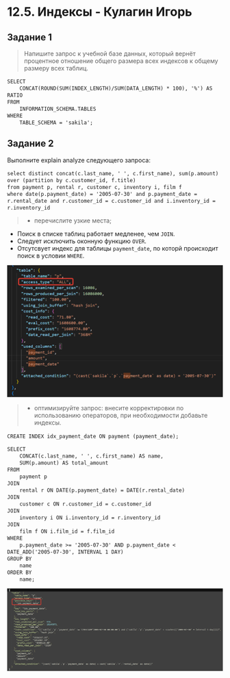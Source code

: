 # 12.5. Индексы - Кулагин Игорь
## Задание 1
> Напишите запрос к учебной базе данных, который вернёт процентное отношение общего размера всех индексов к общему размеру всех таблиц.

```
SELECT
    CONCAT(ROUND(SUM(INDEX_LENGTH)/SUM(DATA_LENGTH) * 100), '%') AS RATIO
FROM
    INFORMATION_SCHEMA.TABLES
WHERE
    TABLE_SCHEMA = 'sakila';
```

## Задание 2
Выполните explain analyze следующего запроса:

```
select distinct concat(c.last_name, ' ', c.first_name), sum(p.amount) over (partition by c.customer_id, f.title)
from payment p, rental r, customer c, inventory i, film f
where date(p.payment_date) = '2005-07-30' and p.payment_date = r.rental_date and r.customer_id = c.customer_id and i.inventory_id = r.inventory_id
```
> - перечислите узкие места;

- Поиск в списке таблиц работает медленее, чем `JOIN`.
- Следует исключить оконную функцию `OVER`.
- Отсутсвует индекс для таблицы `payment_date`, по которй происходит поиск в условии `WHERE`. 

![12.5 Task #2.1](screenshots/12.5-2.1.png)


> - оптимизируйте запрос: внесите корректировки по использованию операторов, при необходимости добавьте индексы.


`CREATE INDEX idx_payment_date ON payment (payment_date);`

```
SELECT
    CONCAT(c.last_name, ' ', c.first_name) AS name,
    SUM(p.amount) AS total_amount
FROM 
    payment p
JOIN 
    rental r ON DATE(p.payment_date) = DATE(r.rental_date)
JOIN 
    customer c ON r.customer_id = c.customer_id
JOIN 
    inventory i ON i.inventory_id = r.inventory_id
JOIN 
    film f ON i.film_id = f.film_id
WHERE
    p.payment_date >= '2005-07-30' AND p.payment_date < DATE_ADD('2005-07-30', INTERVAL 1 DAY)
GROUP BY
    name
ORDER BY
    name;
```

![12.5 Task #2.4](screenshots/12.5-2.4.png) 